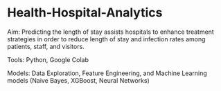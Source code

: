 # Health-Hospital-Analytics

Aim: Predicting the length of stay assists hospitals to enhance treatment strategies in order to reduce length of stay and infection rates among patients, staff, and visitors.

Tools: Python, Google Colab

Models: Data Exploration, Feature Engineering, and Machine Learning models (Naive Bayes, XGBoost, Neural Networks)

